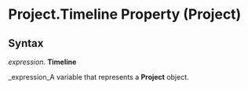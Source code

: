 
# Project.Timeline Property (Project)

## Syntax

 _expression_. **Timeline**

 _expression_A variable that represents a  **Project** object.

